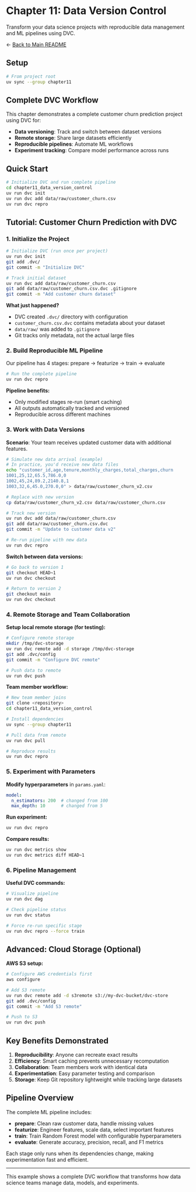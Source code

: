 # Chapter 11: Data Version Control

Transform your data science projects with reproducible data management and ML pipelines using DVC.

← [Back to Main README](../README.md)

## Setup

```bash
# From project root
uv sync --group chapter11
```

## Complete DVC Workflow

This chapter demonstrates a complete customer churn prediction project using DVC for:
- **Data versioning**: Track and switch between dataset versions
- **Remote storage**: Share large datasets efficiently  
- **Reproducible pipelines**: Automate ML workflows
- **Experiment tracking**: Compare model performance across runs

## Quick Start

```bash
# Initialize DVC and run complete pipeline
cd chapter11_data_version_control
uv run dvc init
uv run dvc add data/raw/customer_churn.csv
uv run dvc repro
```

## Tutorial: Customer Churn Prediction with DVC

### 1. Initialize the Project

```bash
# Initialize DVC (run once per project)
uv run dvc init
git add .dvc/
git commit -m "Initialize DVC"

# Track initial dataset
uv run dvc add data/raw/customer_churn.csv
git add data/raw/customer_churn.csv.dvc .gitignore
git commit -m "Add customer churn dataset"
```

**What just happened?**
- DVC created `.dvc/` directory with configuration
- `customer_churn.csv.dvc` contains metadata about your dataset
- `data/raw/` was added to `.gitignore`
- Git tracks only metadata, not the actual large files

### 2. Build Reproducible ML Pipeline

Our pipeline has 4 stages: prepare → featurize → train → evaluate

```bash
# Run the complete pipeline
uv run dvc repro
```

**Pipeline benefits:**
- Only modified stages re-run (smart caching)
- All outputs automatically tracked and versioned
- Reproducible across different machines

### 3. Work with Data Versions

**Scenario**: Your team receives updated customer data with additional features.

```bash
# Simulate new data arrival (example)
# In practice, you'd receive new data files
echo "customer_id,age,tenure,monthly_charges,total_charges,churn
1001,25,12,65.5,786.0,0
1002,45,24,89.2,2140.8,1
1003,32,6,45.0,270.0,0" > data/raw/customer_churn_v2.csv

# Replace with new version
cp data/raw/customer_churn_v2.csv data/raw/customer_churn.csv

# Track new version
uv run dvc add data/raw/customer_churn.csv
git add data/raw/customer_churn.csv.dvc
git commit -m "Update to customer data v2"

# Re-run pipeline with new data
uv run dvc repro
```

**Switch between data versions:**
```bash
# Go back to version 1
git checkout HEAD~1
uv run dvc checkout

# Return to version 2  
git checkout main
uv run dvc checkout
```

### 4. Remote Storage and Team Collaboration

**Setup local remote storage (for testing):**
```bash
# Configure remote storage
mkdir /tmp/dvc-storage
uv run dvc remote add -d storage /tmp/dvc-storage
git add .dvc/config
git commit -m "Configure DVC remote"

# Push data to remote
uv run dvc push
```

**Team member workflow:**
```bash
# New team member joins
git clone <repository>
cd chapter11_data_version_control

# Install dependencies
uv sync --group chapter11

# Pull data from remote
uv run dvc pull

# Reproduce results
uv run dvc repro
```

### 5. Experiment with Parameters

**Modify hyperparameters** in `params.yaml`:
```yaml
model:
  n_estimators: 200  # changed from 100
  max_depth: 10      # changed from 5
```

**Run experiment:**
```bash
uv run dvc repro
```

**Compare results:**
```bash
uv run dvc metrics show
uv run dvc metrics diff HEAD~1
```

### 6. Pipeline Management

**Useful DVC commands:**
```bash
# Visualize pipeline
uv run dvc dag

# Check pipeline status
uv run dvc status

# Force re-run specific stage
uv run dvc repro --force train
```

## Advanced: Cloud Storage (Optional)

**AWS S3 setup:**
```bash
# Configure AWS credentials first
aws configure

# Add S3 remote
uv run dvc remote add -d s3remote s3://my-dvc-bucket/dvc-store
git add .dvc/config
git commit -m "Add S3 remote"

# Push to S3
uv run dvc push
```

## Key Benefits Demonstrated

1. **Reproducibility**: Anyone can recreate exact results
2. **Efficiency**: Smart caching prevents unnecessary recomputation  
3. **Collaboration**: Team members work with identical data
4. **Experimentation**: Easy parameter testing and comparison
5. **Storage**: Keep Git repository lightweight while tracking large datasets

## Pipeline Overview

The complete ML pipeline includes:

- **prepare**: Clean raw customer data, handle missing values
- **featurize**: Engineer features, scale data, select important features  
- **train**: Train Random Forest model with configurable hyperparameters
- **evaluate**: Generate accuracy, precision, recall, and F1 metrics

Each stage only runs when its dependencies change, making experimentation fast and efficient.

---

This example shows a complete DVC workflow that transforms how data science teams manage data, models, and experiments.